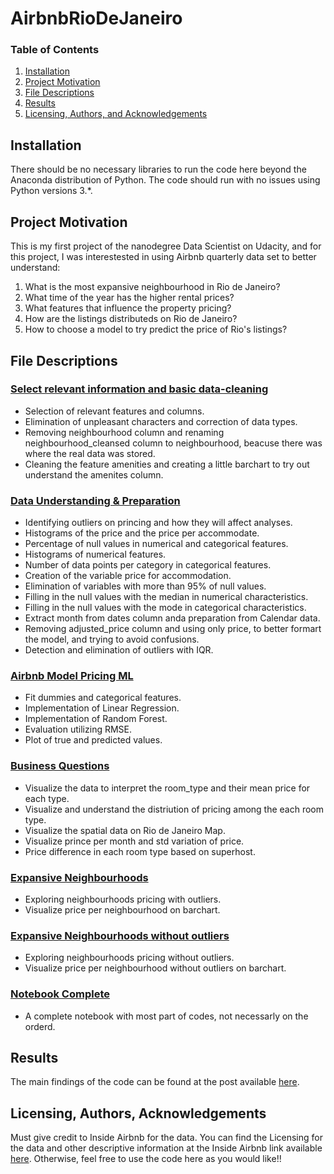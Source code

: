 # AirbnbRioDeJaneiro

### Table of Contents

1. [Installation](#installation)
2. [Project Motivation](#motivation)
3. [File Descriptions](#files)
4. [Results](#results)
5. [Licensing, Authors, and Acknowledgements](#licensing)

## Installation <a name="installation"></a>

There should be no necessary libraries to run the code here beyond the Anaconda distribution of Python.  The code should run with no issues using Python versions 3.*.

## Project Motivation<a name="motivation"></a>

This is my first project of the nanodegree Data Scientist on Udacity, and for this project, I was interestested in using Airbnb quarterly data set to better understand:

1. What is the most expansive neighbourhood in Rio de Janeiro?
2. What time of the year has the higher rental prices?
3. What features that influence the property pricing?
4. How are the listings distributeds on Rio de Janeiro?
5. How to choose a model to try predict the price of Rio's listings?


## File Descriptions <a name="files"></a>

### [Select relevant information and basic data-cleaning](https://github.com/zaninth/AirbnbRioDeJaneiro/blob/main/1%20Relevant%20information%20and%20basic%20data%20cleaning.ipynb)

- Selection of relevant features and columns.
- Elimination of unpleasant characters and correction of data types.
- Removing neighbourhood column and renaming neighbourhood_cleansed column to neighbourhood, beacuse there was where the real data was stored.
- Cleaning the feature amenities and creating a little barchart to try out understand the amenites column. 

### [Data Understanding & Preparation](https://github.com/zaninth/AirbnbRioDeJaneiro/blob/main/2%20Data%20understanding%20and%20Data%20preparation.ipynb)

- Identifying outliers on princing and how they will affect analyses.
- Histograms of the price and the price per accommodate.
- Percentage of null values in numerical and categorical features.
- Histograms of numerical features.
- Number of data points per category in categorical features.
- Creation of the variable price for accommodation.
- Elimination of variables with more than 95% of null values.
- Filling in the null values with the median in numerical characteristics.
- Filling in the null values with the mode in categorical characteristics.
- Extract month from dates column anda preparation from Calendar data.
- Removing adjusted_price column and using only price, to better formart the model, and trying to avoid confusions.
- Detection and elimination of outliers with IQR.

### [Airbnb Model Pricing ML](https://github.com/zaninth/AirbnbRioDeJaneiro/blob/main/3%20airbnb%20Model%20Pricing%20ML.ipynb)

- Fit dummies and categorical features.
- Implementation of Linear Regression.
- Implementation of Random Forest.
- Evaluation utilizing RMSE.
- Plot of true and predicted values.

### [Business Questions](https://github.com/zaninth/AirbnbRioDeJaneiro/blob/main/4%20Business%20questions.ipynb)

- Visualize the data to interpret the room_type and their mean price for each type.
- Visualize and understand the distriution of pricing among the each room type.
- Visualize the spatial data on Rio de Janeiro Map.
- Visualize prince per month and std variation of price.
- Price difference in each room type based on superhost.

### [Expansive Neighbourhoods](https://github.com/zaninth/AirbnbRioDeJaneiro/blob/main/5%20most_expansive.ipynb)

- Exploring neighbourhoods pricing with outliers.
- Visualize price per neighbourhood on barchart.

### [Expansive Neighbourhoods without outliers](https://github.com/zaninth/AirbnbRioDeJaneiro/blob/main/6%20most_expansive_without_outliers.ipynb)

- Exploring neighbourhoods pricing without outliers.
- Visualize price per neighbourhood without outliers on barchart.

### [Notebook Complete](https://github.com/zaninth/AirbnbRioDeJaneiro/blob/main/7%20COMPLETE.ipynb)

- A complete notebook with most part of codes, not necessarly on the orderd.

## Results<a name="results"></a>

The main findings of the code can be found at the post available [here](https://medium.com/@thaleszanin/this-is-airbnb-in-rio-715686163d3c).

## Licensing, Authors, Acknowledgements<a name="licensing"></a>

Must give credit to Inside Airbnb for the data.  You can find the Licensing for the data and other descriptive information at the Inside Airbnb link available [here](http://insideairbnb.com).  Otherwise, feel free to use the code here as you would like!!


